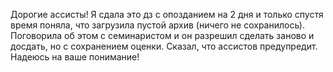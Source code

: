 Дорогие ассисты! Я сдала это дз с опозданием на 2 дня и только спустя время поняла, что загрузила пустой архив (ничего не сохранилось). Поговорила об этом с семинаристом и он разрешил сделать заново и досдать, но с сохранением оценки. Сказал, что ассистов предупредит. Надеюсь на ваше понимание!
